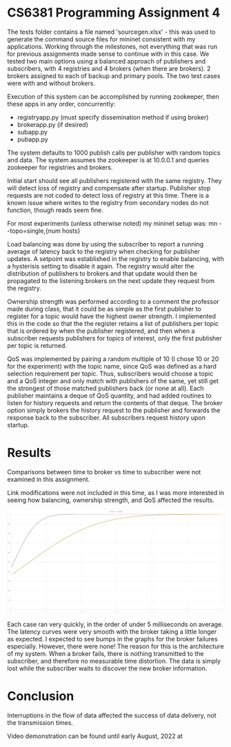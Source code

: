 # CS6381 Programming Assignment 4

The tests folder contains a file named 'sourcegen.xlsx' - this was used to generate the command source files for mininet consistent with my applications. Working through the milestones, not everything that was run for previous assignments made sense to continue with in this case. We tested two main options using a balanced approach of publishers and subscribers, with 4 registries and 4 brokers (when there are brokers). 2 brokers assigned to each of backup and primary pools. The two test cases were with and without brokers.

Execution of this system can be accomplished by running zookeeper, then these apps in any order, concurrently:
- registryapp.py (must specify dissemination method if using broker)
- brokerapp.py (if desired)
- subapp.py
- pubapp.py

The system defaults to 1000 publish calls per publisher with random topics and data. The system assumes the zookeeper is at 10.0.0.1 and queries zookeeper for registries and brokers.

Initial start should see all publishers registered with the same registry. They will detect loss of registry and compensate after startup.
Publisher stop requests are not coded to detect loss of registry at this time. There is a known issue where writes to the registry from secondary nodes do not function, though reads seem fine.

For most experiments (unless otherwise noted) my mininet setup was:
mn --topo=single,{num hosts}

Load balancing was done by using the subscriber to report a running average of latency back to the registry when checking for publisher updates. A setpoint was established in the registry to enable balancing, with a hysterisis setting to disable it again. The registry would alter the distribution of publishers to brokers and that update would then be propagated to the listening brokers on the next update they request from the registry.

Ownership strength was performed according to a comment the professor made during class, that it could be as simple as the first publisher to register for a topic would have the highest owner strength. I implemented this in the code so that the the register retains a list of publishers per topic that is ordered by when the publisher registered, and then when a subscriber requests publishers for topics of interest, only the first publisher per topic is returned.

QoS was implemented by pairing a random multiple of 10 (I chose 10 or 20 for the experiment) with the topic name, since QoS was defined as a hard selection requirement per topic. Thus, subscribers would choose a topic and a QoS integer and only match with publishers of the same, yet still get the strongest of those matched publishers back (or none at all). Each publisher maintains a deque of QoS quantity, and had added routines to listen for history requests and return the contents of that deque. The broker option simply brokers the history request to the publisher and forwards the response back to the subscriber. All subscribers request history upon startup.

# Results
Comparisons between time to broker vs time to subscriber were not examined in this assignment.

Link modifications were not included in this time, as I was more interested in seeing how balancing, ownership strength, and QoS affected the results.

<img src="PA4Graph.png" title="Tail Latencies" caption="Tail Latencies"/>

Each case ran very quickly, in the order of under 5 milliseconds on average. The latency curves were very smooth with the broker taking a little longer as expected. I expected to see bumps in the graphs for the broker failures especially. However, there were none! The reason for this is the architecture of my system. When a broker fails, there is nothing transmitted to the subscriber, and therefore no measurable time distortion. The data is simply lost while the subscriber waits to discover the new broker information.

# Conclusion
Interruptions in the flow of data affected the success of data delivery, not the transmission times.

Video demonstration can be found until early August, 2022 at 

